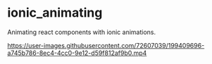 # ionic_animating
Animating react components with ionic animations.



https://user-images.githubusercontent.com/72607039/199409696-a745b786-8ec4-4cc0-9e12-d59f812af9b0.mp4

